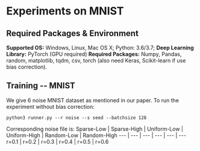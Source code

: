 # Experiments on MNIST 

## Required Packages & Environment
**Supported OS:** Windows, Linux, Mac OS X; Python: 3.6/3.7; 
**Deep Learning Library:** PyTorch (GPU required)
**Required Packages:** Numpy, Pandas, random, matplotlib, tqdm, csv, torch (also need Keras, Scikit-learn if use bias correction).



## Training -- MNIST
We give 6 noise MNIST dataset as mentioned in our paper. To run the experiment without bias correction:
```
python3 runner.py --r noise --s seed --batchsize 128
```


Corresponding noise file is:
Sparse-Low | Sparse-High | Uniform-Low | Uniform-High | Random-Low | Random-High
--- | --- | --- | --- | --- | ---
r=0.1 | r=0.2 | r=0.3 | r=0.4 | r=0.5 | r=0.6


